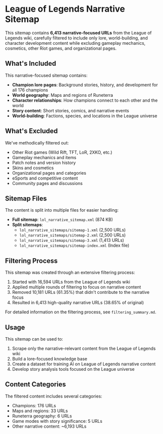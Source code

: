 # League of Legends Narrative Sitemap

This sitemap contains **6,413 narrative-focused URLs** from the League of Legends wiki, carefully filtered to include only lore, world-building, and character development content while excluding gameplay mechanics, cosmetics, other Riot games, and organizational pages.

## What's Included

This narrative-focused sitemap contains:

- **Champion lore pages**: Background stories, history, and development for all 176 champions
- **World geography**: Maps and regions of Runeterra
- **Character relationships**: How champions connect to each other and the world
- **Story content**: Short stories, comics, and narrative events
- **World-building**: Factions, species, and locations in the League universe

## What's Excluded

We've methodically filtered out:

- Other Riot games (Wild Rift, TFT, LoR, 2XKO, etc.)
- Gameplay mechanics and items
- Patch notes and version history
- Skins and cosmetics
- Organizational pages and categories
- eSports and competitive content
- Community pages and discussions

## Sitemap Files

The content is split into multiple files for easier handling:

- **Full sitemap**: `lol_narrative_sitemap.xml` (874 KB)
- **Split sitemaps**:
  - `lol_narrative_sitemaps/sitemap-1.xml` (2,500 URLs)
  - `lol_narrative_sitemaps/sitemap-2.xml` (2,500 URLs)
  - `lol_narrative_sitemaps/sitemap-3.xml` (1,413 URLs)
  - `lol_narrative_sitemaps/sitemap-index.xml` (Index file)

## Filtering Process

This sitemap was created through an extensive filtering process:

1. Started with 16,594 URLs from the League of Legends wiki
2. Applied multiple rounds of filtering to focus on narrative content
3. Removed 10,181 URLs (61.35%) that didn't contribute to the narrative focus
4. Resulted in 6,413 high-quality narrative URLs (38.65% of original)

For detailed information on the filtering process, see `filtering_summary.md`.

## Usage

This sitemap can be used to:

1. Scrape only the narrative-relevant content from the League of Legends wiki
2. Build a lore-focused knowledge base
3. Create a dataset for training AI on League of Legends narrative content
4. Develop story analysis tools focused on the League universe

## Content Categories

The filtered content includes several categories:

- Champions: 176 URLs
- Maps and regions: 33 URLs
- Runeterra geography: 6 URLs
- Game modes with story significance: 5 URLs
- Other narrative content: ~6,193 URLs